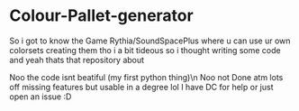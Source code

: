 # Colour-Pallet-generator
So i got to know the Game Rythia/SoundSpacePlus where u can use ur own colorsets creating them tho i a bit  tideous so i thought writing some code and yeah thats that repository about

Noo the code isnt beatiful (my first python thing)\n
Noo not Done atm lots off missing features but usable in a degree lol
I have DC for help or just open an issue :D
